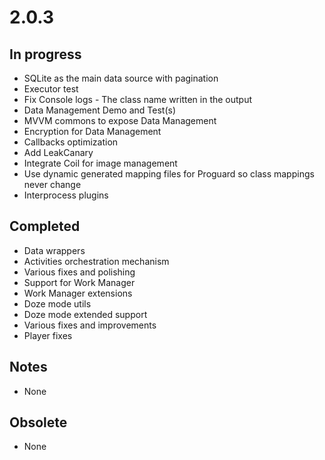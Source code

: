 # 2.0.3

## In progress

- SQLite as the main data source with pagination
- Executor test
- Fix Console logs - The class name written in the output
- Data Management Demo and Test(s)
- MVVM commons to expose Data Management
- Encryption for Data Management
- Callbacks optimization
- Add LeakCanary
- Integrate Coil for image management
- Use dynamic generated mapping files for Proguard so class mappings never change
- Interprocess plugins

## Completed

- Data wrappers
- Activities orchestration mechanism
- Various fixes and polishing
- Support for Work Manager
- Work Manager extensions
- Doze mode utils
- Doze mode extended support
- Various fixes and improvements
- Player fixes

## Notes

- None

## Obsolete

- None
